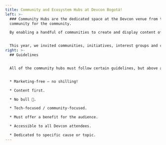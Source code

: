 ```yaml
---
title: Community and Ecosystem Hubs at Devcon Bogotá!
left: >-
  ### Community Hubs are the dedicated space at the Devcon venue from the
  community for the community. 

  By enabling a handful of communities to create and display content of their choice we pave the way for a more decentralized Devcon.


  This year, we invited communities, initiatives, interest groups and collectives to apply for their chance to get one of the available hub areas. The selected organizing groups are solely responsible for the space and what happens in it throughout the course of the whole conference.
right: >-
  ## Guidelines


  All of the community hubs must follow certain guidelines, but above all they should be:


  * Marketing-free — no shilling! 

  * Content first.

  * No bull 💩.

  * Tech-focused / community-focused.

  * Must offer a benefit for the audience.

  * Accessible to all Devcon attendees.

  * Dedicated to specific cause or topic.
---
```

